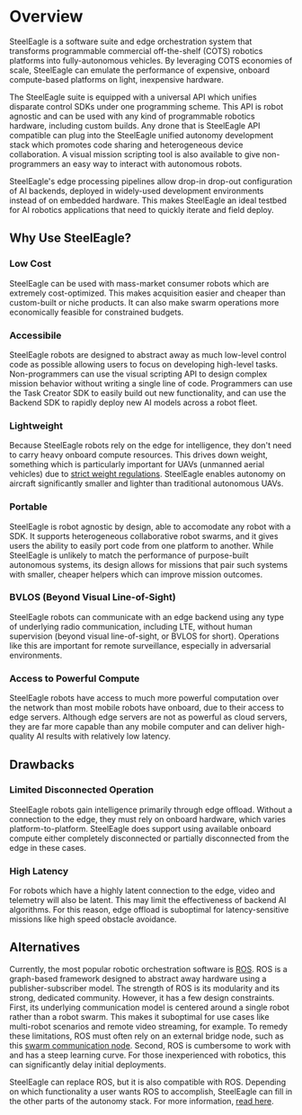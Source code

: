 # Overview
SteelEagle is a software suite and edge orchestration system that transforms programmable commercial off-the-shelf (COTS) robotics platforms into fully-autonomous vehicles. By leveraging COTS economies of scale, SteelEagle can emulate the performance of expensive, onboard compute-based platforms on light, inexpensive hardware. 

The SteelEagle suite is equipped with a universal API which unifies disparate control SDKs under one programming scheme. This API is robot agnostic and can be used with any kind of programmable robotics hardware, including custom builds. Any drone that is SteelEagle API compatible can plug into the SteelEagle unified autonomy development stack which promotes code sharing and heterogeneous device collaboration. A visual mission scripting tool is also available to give non-programmers an easy way to interact with autonomous robots.

SteelEagle's edge processing pipelines allow drop-in drop-out configuration of AI backends, deployed in widely-used development environments instead of on embedded hardware. This makes SteelEagle an ideal testbed for AI robotics applications that need to quickly iterate and field deploy.

## Why Use SteelEagle?

### Low Cost
SteelEagle can be used with mass-market consumer robots which are extremely cost-optimized. This makes acquisition easier and cheaper than custom-built or niche products. It can also make swarm operations more economically feasible for constrained budgets.

### Accessibile
SteelEagle robots are designed to abstract away as much low-level control code as possible allowing users to focus on developing high-level tasks. Non-programmers can use the visual scripting API to design complex mission behavior without writing a single line of code. Programmers can use the Task Creator SDK to easily build out new functionality, and can use the Backend SDK to rapidly deploy new AI models across a robot fleet.

### Lightweight
Because SteelEagle robots rely on the edge for intelligence, they don't need to carry heavy onboard compute resources. This drives down weight, something which is particularly important for UAVs (unmanned aerial vehicles) due to [strict weight regulations](https://www.faa.gov/uas/commercial_operators/operations_over_people). SteelEagle enables autonomy on aircraft significantly smaller and lighter than traditional autonomous UAVs.

### Portable
SteelEagle is robot agnostic by design, able to accomodate any robot with a SDK. It supports heterogeneous collaborative robot swarms, and it gives users the ability to easily port code from one platform to another. While SteelEagle is unlikely to match the performance of purpose-built autonomous systems, its design allows for missions that pair such systems with smaller, cheaper helpers which can improve mission outcomes.

### BVLOS (Beyond Visual Line-of-Sight)
SteelEagle robots can communicate with an edge backend using any type of underlying radio communication, including LTE, without human supervision (beyond visual line-of-sight, or BVLOS for short). Operations like this are important for remote surveillance, especially in adversarial environments.

### Access to Powerful Compute
SteelEagle robots have access to much more powerful computation over the network than most mobile robots have onboard, due to their access to edge servers. Although edge servers are not as powerful as cloud servers, they are far more capable than any mobile computer and can deliver high-quality AI results with relatively low latency. 

## Drawbacks

### Limited Disconnected Operation
SteelEagle robots gain intelligence primarily through edge offload. Without a connection to the edge, they must rely on onboard hardware, which varies platform-to-platform. SteelEagle does support using available onboard compute either completely disconnected or partially disconnected from the edge in these cases.

### High Latency
For robots which have a highly latent connection to the edge, video and telemetry will also be latent. This may limit the effectiveness of backend AI algorithms. For this reason, edge offload is suboptimal for  latency-sensitive missions like high speed obstacle avoidance.

## Alternatives
Currently, the most popular robotic orchestration software is [ROS](https://www.ros.org/). ROS is a graph-based framework designed to abstract away hardware using a publisher-subscriber model. The strength of ROS is its modularity and its strong, dedicated community. However, it has a few design constraints. First, its underlying communication model is centered around a single robot rather than a robot swarm. This makes it suboptimal for use cases like multi-robot scenarios and remote video streaming, for example. To remedy these limitations, ROS must often rely on an external bridge node, such as this [swarm communication node](https://wiki.ros.org/swarm_ros_bridge). Second, ROS is cumbersome to work with and has a steep learning curve. For those inexperienced with robotics, this can significantly delay initial deployments.

SteelEagle can replace ROS, but it is also compatible with ROS. Depending on which functionality a user wants ROS to accomplish, SteelEagle can fill in the other parts of the autonomy stack. For more information, [read here]().

